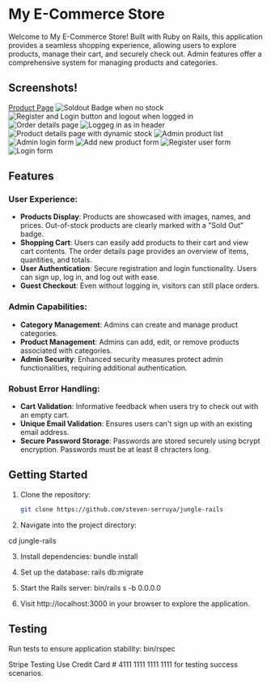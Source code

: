 # My E-Commerce Store

Welcome to My E-Commerce Store! Built with Ruby on Rails, this application provides a seamless shopping experience, allowing users to explore products, manage their cart, and securely check out. Admin features offer a comprehensive system for managing products and categories.

## Screenshots!
[Product Page](app/assets/images/product_page.png)
![Soldout Badge when no stock](app/assets/images/SoldoutBadge.png)
![Register and Login button and logout when  logged in](app/assets/images/Register_login.png)
![Order details page](app/assets/images/order_details.png)
![Loggeg in as in header](app/assets/images/Logged_in_as.png)
![Product details page with dynamic stock](<app/assets/images/details and stock tracking.png>)
![Admin product list](app/assets/images/admin_products_list.png)
![Admin login form](app/assets/images/admin_login.png)
![Add new product form](app/assets/images/add_product.png)
![Register user form](app/assets/images/register_form.png)
![Login form](app/assets/images/login_form.png)



## Features

### User Experience:
- **Products Display**: Products are showcased with images, names, and prices. Out-of-stock products are clearly marked with a "Sold Out" badge.
- **Shopping Cart**: Users can easily add products to their cart and view cart contents. The order details page provides an overview of items, quantities, and totals.
- **User Authentication**: Secure registration and login functionality. Users can sign up, log in, and log out with ease.
- **Guest Checkout**: Even without logging in, visitors can still place orders.

### Admin Capabilities:
- **Category Management**: Admins can create and manage product categories.
- **Product Management**: Admins can add, edit, or remove products associated with categories.
- **Admin Security**: Enhanced security measures protect admin functionalities, requiring additional authentication.

### Robust Error Handling:
- **Cart Validation**: Informative feedback when users try to check out with an empty cart.
- **Unique Email Validation**: Ensures users can't sign up with an existing email address.
- **Secure Password Storage**: Passwords are stored securely using bcrypt encryption. Passwords must be at least 8 chracters long.

## Getting Started

1. Clone the repository:
   ```bash
   git clone https://github.com/steven-serruya/jungle-rails

2. Navigate into the project directory:

cd jungle-rails

3. Install dependencies:
bundle install


4. Set up the database:
rails db:migrate

5. Start the Rails server:
bin/rails s -b 0.0.0.0

6. Visit http://localhost:3000 in your browser to explore the application.

## Testing
Run tests to ensure application stability:
bin/rspec


Stripe Testing
Use Credit Card # 4111 1111 1111 1111 for testing success scenarios.
